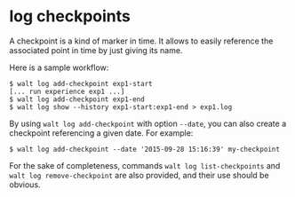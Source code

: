 
# log checkpoints

A checkpoint is a kind of marker in time. It allows to easily reference the associated point in time by just giving its name.

Here is a sample workflow:
```
$ walt log add-checkpoint exp1-start
[... run experience exp1 ...]
$ walt log add-checkpoint exp1-end
$ walt log show --history exp1-start:exp1-end > exp1.log
```

By using `walt log add-checkpoint` with option `--date`, you can also create a checkpoint referencing a given date. For example:
```
$ walt log add-checkpoint --date '2015-09-28 15:16:39' my-checkpoint
```

For the sake of completeness, commands `walt log list-checkpoints` and `walt log remove-checkpoint` are also provided, and their use should be obvious.
